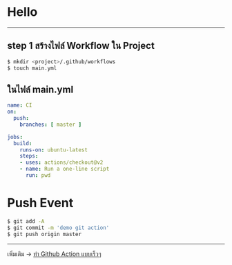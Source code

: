 # Hello

---

##  step 1 สร้างไฟล์ Workflow ใน Project

```sh
$ mkdir <project>/.github/workflows
$ touch main.yml
```

## ในไฟล์ main.yml

```yaml
name: CI
on:
  push:
    branches: [ master ]

jobs:
  build:
    runs-on: ubuntu-latest
    steps:
    - uses: actions/checkout@v2
    - name: Run a one-line script
      run: pwd
```

# Push Event

```sh
$ git add -A
$ git commit -m 'demo git action'
$ git push origin master 
```

---

เพิ่มเติม -> [ทำ Github Action แบบเร็วๆ](https://blog.jaedsada.me/github-action/)

